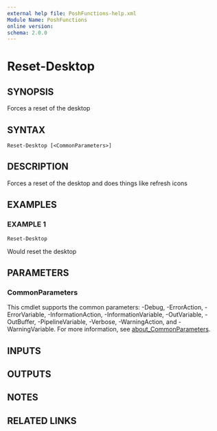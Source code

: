 ```yaml
---
external help file: PoshFunctions-help.xml
Module Name: PoshFunctions
online version:
schema: 2.0.0
---
```


# Reset-Desktop

## SYNOPSIS
Forces a reset of the desktop

## SYNTAX

```
Reset-Desktop [<CommonParameters>]
```

## DESCRIPTION
Forces a reset of the desktop and does things like refresh icons

## EXAMPLES

### EXAMPLE 1
```
Reset-Desktop
```

Would reset the desktop

## PARAMETERS

### CommonParameters
This cmdlet supports the common parameters: -Debug, -ErrorAction, -ErrorVariable, -InformationAction, -InformationVariable, -OutVariable, -OutBuffer, -PipelineVariable, -Verbose, -WarningAction, and -WarningVariable. For more information, see [about_CommonParameters](http://go.microsoft.com/fwlink/?LinkID=113216).

## INPUTS

## OUTPUTS

## NOTES

## RELATED LINKS
